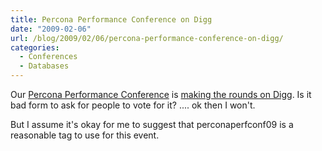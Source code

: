 ```yaml
---
title: Percona Performance Conference on Digg
date: "2009-02-06"
url: /blog/2009/02/06/percona-performance-conference-on-digg/
categories:
  - Conferences
  - Databases
---
```

Our [Percona Performance Conference](http://conferences.percona.com/) is [making the rounds on Digg](http://digg.com/linux_unix/Percona_Performance_Conference_2009_on_April_22_23). Is it bad form to ask for people to vote for it? .... ok then I won't.

But I assume it's okay for me to suggest that perconaperfconf09 is a reasonable tag to use for this event.


